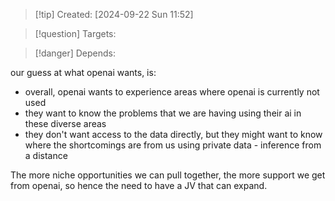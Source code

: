 
>[!tip] Created: [2024-09-22 Sun 11:52]

>[!question] Targets: 

>[!danger] Depends: 

our guess at what openai wants, is:
- overall, openai wants to experience areas where openai is currently not used
- they want to know the problems that we are having using their ai in these diverse areas
- they don't want access to the data directly, but they might want to know where the shortcomings are from us using private data - inference from a distance

The more niche opportunities we can pull together, the more support we get from openai, so hence the need to have a JV that can expand.